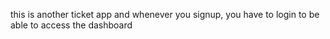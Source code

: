 this is another ticket app and whenever you signup, you have to login to be able to access the dashboard

